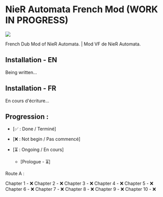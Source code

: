# NieR Automata French Mod (WORK IN PROGRESS)
<img src="https://img.clostro.tk/NAVFLOGO.png" />


French Dub Mod of NieR Automata. | Mod VF de NieR Automata.

## Installation - EN 
Being written...

## Installation - FR
En cours d'écriture...

## Progression :

- [✅ : Done / Terminé]
- [❌ : Not begin / Pas commencé]
- [⏳ : Ongoing / En cours]

    - [Prologue - ⏳]

Route A :

Chapter 1 - ❌
Chapter 2 - ❌
Chapter 3 - ❌
Chapter 4 - ❌
Chapter 5 - ❌
Chapter 6 - ❌
Chapter 7 - ❌
Chapter 8 - ❌
Chapter 9 - ❌
Chapter 10 - ❌
